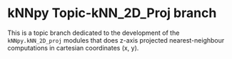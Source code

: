 # kNNpy Topic-kNN_2D_Proj branch

This is a topic branch dedicated to the development of the ``kNNpy.kNN_2D_proj`` modules that does z-axis projected nearest-neighbour computations in cartesian coordinates (x, y).
